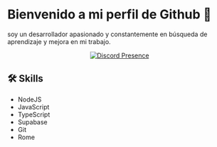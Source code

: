 
# Bienvenido a mi perfil de Github 👋

soy un desarrollador apasionado y constantemente en búsqueda de aprendizaje y mejora en mi trabajo.

<div align="center">
  <a href="https://discord.com/users/624712119098802198">
    <img src="https://lanyard.cnrad.dev/api/624712119098802198" alt="Discord Presence"/>
  </a>
</div>

## 🛠 Skills
- NodeJS
- JavaScript
- TypeScript
- Supabase
- Git
- Rome
